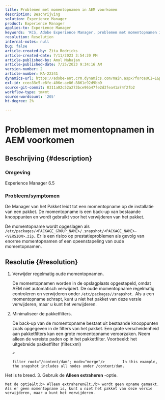 ```yaml
---
title: Problemen met momentopnamen in AEM voorkomen
description: Beschrijving
solution: Experience Manager
product: Experience Manager
applies-to: Experience Manager
keywords: 'KCS, Adobe Experience Manager, problemen met momentopnamen in pakket '
resolution: Resolution
internal-notes: null
bug: false
article-created-by: Zita Rodricks
article-created-date: 7/11/2023 3:54:20 PM
article-published-by: Amol Mahajan
article-published-date: 7/25/2023 9:34:16 AM
version-number: 2
article-number: KA-22341
dynamics-url: https://adobe-ent.crm.dynamics.com/main.aspx?forceUCI=1&pagetype=entityrecord&etn=knowledgearticle&id=948ec030-0320-ee11-9cbe-6045bd006239
exl-id: ccec88c5-e8fe-406e-ae86-8861c92d9bb9
source-git-commit: 0311a02c52a273bce96b47fe2d3fea41a74f2fb2
workflow-type: tm+mt
source-wordcount: '205'
ht-degree: 2%

---
```


# Problemen met momentopnamen in AEM voorkomen

## Beschrijving {#description}


### <b>Omgeving</b>

Experience Manager 6.5



### <b>Probleem/symptomen</b>

De Manager van het Pakket leidt tot een momentopname op de installatie van een pakket. De momentopname is een back-up van bestaande knooppunten en wordt gebruikt voor het verwijderen van het pakket.

De momentopname wordt opgeslagen als `/etc/packages/<PACKAGE_GROUP_NAME>/.snapshot/<PACKAGE_NAME>-<VERSION>.zip.` Er is een risico op prestatieproblemen als gevolg van enorme momentopnamen of een opeenstapeling van oude momentopnamen.


## Resolutie {#resolution}


1. Verwijder regelmatig oude momentopnamen.

   De momentopnamen worden in de opslagplaats opgestapeld, omdat AEM niet automatisch verwijdert. De oude momentopname regelmatig controleren en verwijderen onder `/etc/packages//snapshot.` Als u een momentopname schrapt, kunt u niet het pakket van deze versie verwijderen, maar u kunt het verwijderen.


2. Minimaliseer de pakketfilters.

   De back-up van de momentopname bestaat uit bestaande knooppunten zoals opgegeven in de filters van het pakket. Een grote verscheidenheid aan pakketfilters kan een grote momentopname veroorzaken. Neem alleen de vereiste paden op in het pakketfilter. Voorbeeld: het uitgebreide pakketfilter (filter.xml)



   `<`


   ```
   filter root="/content/dam"; mode="merge"/>        In this example, the snapshot includes all nodes under /content/dam.
   ```

Het is te breed.
3. Gebruik de <b>Alleen extraheren</b> -optie.

    Met de optie&lt;b> Alleen extraheren&lt;/b> wordt geen opname gemaakt. Als er geen momentopname is, kunt u niet het pakket van deze versie verwijderen, maar u kunt het verwijderen.
    
